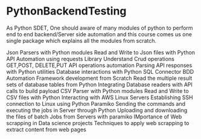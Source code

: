 # PythonBackendTesting

As Python SDET, One should aware of many modules of python to perform end to end backend/Server side automation and this course comes us
one single package which explains all the modules from scratch.

Json Parsers with Python modules
Read and Write to Json files with Python
API Automation using requests Library
Understand Crud operations GET,POST, DELETE,PUT API operations automation
Parsing API responses with Python utilities
Database interactions  with Python SQL Connector
BDD Automation Framework development from Scratch
Read the multiple result sets of database tables from Python
Integrating Database readers with API calls to build payload
CSV Parser with Python modules
Read and Write to CSV files with Python
Interacting with AWS Linux Servers
Establishing SSH connection to Linux using Python Paramiko
Sending the commands and executing the jobs in Server through Python
Uploading and downloading the files of batch Jobs from Servers with paramiko
IMportance of Web scrapping in Data science projects
Techniques to apply web scrapping to extract content from web pages
